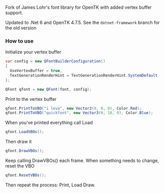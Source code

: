 Fork of James Lohr's font library for OpenTK with added vertex buffer support. 

Updated to .Net 6 and OpenTK 4.7.5. See the `dotnet-framework` branch for the old version

### How to use

Initialize your vertex buffer
```C#
var config = new QFontBuilderConfiguration() 
{ 
  UseVertexBuffer = true,
  TextGenerationRenderHint = TextGenerationRenderHint.SystemDefault 
};

QFont qfont = new QFont(font, config);
```

Print to the vertex buffer
```C#
qfont.PrintToVBO("i love", new Vector3(0, 0, 0), Color.Red);
qfont.PrintToVBO("quickfont", new Vector3(0, 10, 0), Color.Blue);
```

When you've printed everything call Load 
```C#
qfont.LoadVBOs();
```

Then draw it
```C#
qfont.DrawVBOs();
```

Keep calling DrawVBOs() each frame.  When something needs to change, reset the VBO
```C#
qfont.ResetVBOs();
```

Then repeat the process: Print, Load Draw.